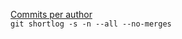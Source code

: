 [Commits per author](https://stackoverflow.com/questions/9839083/git-number-of-commits-per-author-on-all-branches)  
`git shortlog -s -n --all --no-merges`
